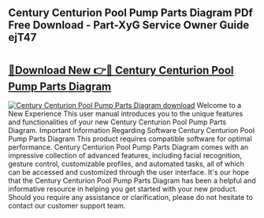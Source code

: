 ## Century Centurion Pool Pump Parts Diagram PDf Free Download - Part-XyG Service Owner Guide ejT47

# <h2><a href="http://dfkti2.blite.top/?on=Century+Centurion+Pool+Pump+Parts+Diagram">🔗Download New 👉🔴 Century Centurion Pool Pump Parts Diagram</a></h2>

[![Century Centurion Pool Pump Parts Diagram download](https://i.imgur.com/lujVjoI.png)](http://dfkti2.blite.top/?on=Century+Centurion+Pool+Pump+Parts+Diagram)
Welcome to a New Experience This user manual introduces you to the unique features and functionalities of your new Century Centurion Pool Pump Parts Diagram. Important Information Regarding Software Century Centurion Pool Pump Parts Diagram This product requires compatible software for optimal performance. Century Centurion Pool Pump Parts Diagram comes with an impressive collection of advanced features, including facial recognition, gesture control, customizable profiles, and automated tasks, all of which can be accessed and customized through the user interface. It's our hope that the Century Centurion Pool Pump Parts Diagram has been a helpful and informative resource in helping you get started with your new product. Should you require any assistance or clarification, please do not hesitate to contact our customer support team.
